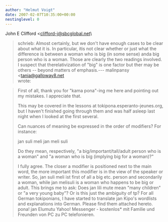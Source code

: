 ```yaml
---
author: "Helmut Voigt"
date: 2007-02-07T10:35:00+00:00
nestinglevel: 0
---
```

John E Clifford <[clifford-j@sbcglobal.net](mailto://clifford-j@sbcglobal.net)\
> schrieb: Almost certainly, but we don't have enough cases to be clear about what it is. In particular, itis not clear whether or just what the difference is between a woman who is big (in some sense) anda big person who is a woman. Those are clearly the two readings involved. I suspect that therelativization of "big" is one factor but ther may be others --
 beyond matters of emphasis.---
 malinpansy <[tania@galloway8.net](mailto://tania@galloway8.net)\
> wrote:

> First of all, thank you for "kama pona"-ing me here and pointing out
> my mistakes. I appreciate that.
> 
> This may be covered in the lessons at tokipona.esperanto-jeunes.org,
> but I haven't finished going through them and was half asleep last
> night when I looked at the first several.
> 
> Can nuances of meaning be expressed in the order of modifiers? For
> instance:
> 
> jan suli meli
> jan meli suli
> 
> Do they mean, respectively, "a big/important/tall/adult person who is
> a woman" and "a woman who is big (implying big for a woman)?"
> 
> I fully agree. The closer a modifier is positioned next to the main word, the more important this modifier is in the view of the speaker or writer. So, jan suli meli ist first of all a big etc. person and secondarily a woman, while jan melisuli is a woman who happens to be big or adult. This brings me to ask: Does jan lili mute mean "many children" or "a very young baby"? Or is this just the ambiguity of tp? For all German tokiponians, I have started to translate jan Kipo's wordlists and explanations into German. Please find them attached hereto. pona! jan Elumutu Yahoo! Messenger - kostenlos\* mit Familie und Freunden von PC zu PC telefonieren.
